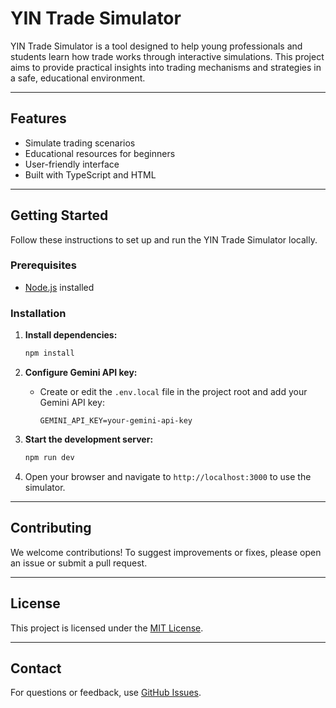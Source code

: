 # YIN Trade Simulator

YIN Trade Simulator is a tool designed to help young professionals and students learn how trade works through interactive simulations. This project aims to provide practical insights into trading mechanisms and strategies in a safe, educational environment.

---

## Features

- Simulate trading scenarios
- Educational resources for beginners
- User-friendly interface
- Built with TypeScript and HTML

---

## Getting Started

Follow these instructions to set up and run the YIN Trade Simulator locally.

### Prerequisites

- [Node.js](https://nodejs.org/) installed

### Installation

1. **Install dependencies:**
   ```bash
   npm install
   ```

2. **Configure Gemini API key:**
   - Create or edit the `.env.local` file in the project root and add your Gemini API key:
     ```
     GEMINI_API_KEY=your-gemini-api-key
     ```

3. **Start the development server:**
   ```bash
   npm run dev
   ```

4. Open your browser and navigate to `http://localhost:3000` to use the simulator.

---

## Contributing

We welcome contributions! To suggest improvements or fixes, please open an issue or submit a pull request.

---

## License

This project is licensed under the [MIT License](LICENSE).

---

## Contact

For questions or feedback, use [GitHub Issues](https://github.com/EmmanuelAgbanyo/YIN-TRADE-SIMULATOR/issues).

